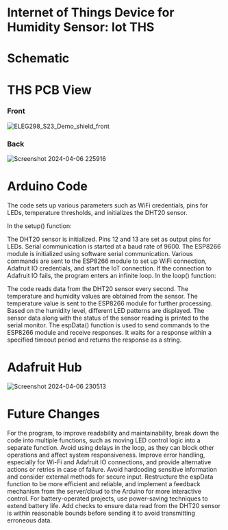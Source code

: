 # Internet of Things Device for Humidity Sensor: Iot THS

# Schematic

# THS PCB View
### Front
![ELEG298_S23_Demo_shield_front](https://github.com/adeyem1Ekund4/cpeg298-finalProject-udel/assets/166171920/6d1b5edc-51f2-4fbc-bab8-1108e5776976)
### Back
![Screenshot 2024-04-06 225916](https://github.com/adeyem1Ekund4/cpeg298-finalProject-udel/assets/166171920/7afed081-bce0-42c4-8a09-7d4b1503581c)

# Arduino Code
The code sets up various parameters such as WiFi credentials, pins for LEDs, temperature thresholds, and initializes the DHT20 sensor.

In the setup() function:

The DHT20 sensor is initialized.
Pins 12 and 13 are set as output pins for LEDs.
Serial communication is started at a baud rate of 9600.
The ESP8266 module is initialized using software serial communication.
Various commands are sent to the ESP8266 module to set up WiFi connection, Adafruit IO credentials, and start the IoT connection.
If the connection to Adafruit IO fails, the program enters an infinite loop.
In the loop() function:

The code reads data from the DHT20 sensor every second.
The temperature and humidity values are obtained from the sensor.
The temperature value is sent to the ESP8266 module for further processing.
Based on the humidity level, different LED patterns are displayed.
The sensor data along with the status of the sensor reading is printed to the serial monitor.
The espData() function is used to send commands to the ESP8266 module and receive responses. It waits for a response within a specified timeout period and returns the response as a string.

# Adafruit Hub
![Screenshot 2024-04-06 230513](https://github.com/adeyem1Ekund4/cpeg298-finalProject-udel/assets/166171920/afb096c1-8512-4749-ab37-b24e2b6ce7d1)

# Future Changes
For the program, to improve readability and maintainability, break down the code into multiple functions, such as moving LED control logic into a separate function. Avoid using delays in the loop, as they can block other operations and affect system responsiveness. Improve error handling, especially for Wi-Fi and Adafruit IO connections, and provide alternative actions or retries in case of failure. Avoid hardcoding sensitive information and consider external methods for secure input. Restructure the espData function to be more efficient and reliable, and implement a feedback mechanism from the server/cloud to the Arduino for more interactive control. For battery-operated projects, use power-saving techniques to extend battery life. Add checks to ensure data read from the DHT20 sensor is within reasonable bounds before sending it to avoid transmitting erroneous data.
